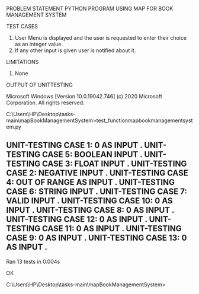 PROBLEM STATEMENT
PYTHON PROGRAM USING MAP FOR BOOK MANAGEMENT SYSTEM

TEST CASES
1. User Menu is displayed and the user is requested to enter their choice as an integer value.
2. If any other input is given user is notified about it.

LIMITATIONS
1. None

OUTPUT OF UNITTESTING

Microsoft Windows [Version 10.0.19042.746]
(c) 2020 Microsoft Corporation. All rights reserved.

C:\Users\HP\Desktop\tasks-main\mapBookManagementSystem>test_functionmapbookmanagementsystem.py

UNIT-TESTING CASE 1: 0 AS INPUT
.
UNIT-TESTING CASE 5: BOOLEAN INPUT
.
UNIT-TESTING CASE 3: FLOAT INPUT
.
UNIT-TESTING CASE 2: NEGATIVE INPUT
.
UNIT-TESTING CASE 4: OUT OF RANGE AS INPUT
.
UNIT-TESTING CASE 6: STRING INPUT
.
UNIT-TESTING CASE 7: VALID INPUT
.
UNIT-TESTING CASE 10: 0 AS INPUT
.
UNIT-TESTING CASE 8: 0 AS INPUT
.
UNIT-TESTING CASE 12: 0 AS INPUT
.
UNIT-TESTING CASE 11: 0 AS INPUT
.
UNIT-TESTING CASE 9: 0 AS INPUT
.
UNIT-TESTING CASE 13: 0 AS INPUT
.
----------------------------------------------------------------------
Ran 13 tests in 0.004s

OK

C:\Users\HP\Desktop\tasks-main\mapBookManagementSystem>